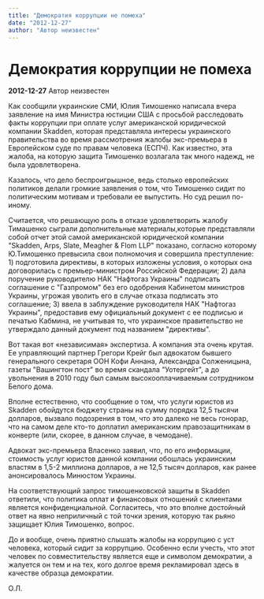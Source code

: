 ```yaml
---
title: "Демократия коррупции не помеха"
date: "2012-12-27"
author: "Автор неизвестен"
---
```


# Демократия коррупции не помеха

**2012-12-27** Автор неизвестен

Как сообщили украинские СМИ, Юлия Тимошенко написала вчера заявление на имя Министра юстиции США с просьбой расследовать факты коррупции при оплате услуг американской юридической компании Skadden, которая представляла интересы украинского правительства во время рассмотрения жалобы экс-премьера в Европейском суде по правам человека (ЕСПЧ). Как известно, эта жалоба, на которую защита Тимошенко возлагала так много надежд, не была удовлетворена.

Казалось, что дело беспроигрышное, ведь столько европейских политиков делали громкие заявления о том, что Тимошенко сидит по политическим мотивам и требовали ее выпустить. Но суд решил по-иному.

Считается, что решающую роль в отказе удовлетворить жалобу Тимашенко сыграли дополнительные материалы,которые представляли собой отчет этой самой американской юридической компании "Skadden, Arps, Slate, Meagher & Flom LLP" показано, согласно которому Ю.Тимошенко превысила свои полномочия и совершила преступление: 1) подготовила директивы, в которых изложены условия, о которых она договорилась с премьер-министром Российской Федерации; 2) дала поручение руководителю НАК "Нафтогаз Украины" подписать соглашение с "Газпромом" без его одобрения Кабинетом министров Украины, угрожая уволить его в случае отказа подписать это соглашение; 3) ввела в заблуждение руководителя НАК "Нафтогаз Украины", предоставив ему официальный документ с ее подписью и печатью Кабмина, не учитывая то, что украинское правительство не утверждало данный документ под названием "директивы".

Вот такая вот «независимая» экспертиза. А компания эта очень крутая. Ее управляющий партнер Грегори Крейг был адвокатом бывшего генерального секретаря ООН Кофи Аннана, Александра Солженицына, газеты "Вашингтон пост" во время скандала "Уотергейт", а до увольнения в 2010 году был самым высокооплачиваемым сотрудником Белого дома.

Вполне естественно, что сообщение о том, что услуги юристов из Skadden обойдутся бюджету страны на сумму порядка 12,5 тысячи долларов, вызвало подозрения в том, что это далеко не весь гонорар, что на самом деле кто-то доплатил американским правозащитникам в конверте (или, скорее, в данном случае, в чемодане).

Адвокат экс-премьера Власенко заявил, что, по его информации, стоимость услуг юристов данной компании обошлась украинским властям в 1,5-2 миллиона долларов, а не 12,5 тысяч долларов, как ранее анонсировалось Минюстом Украины.

На соответствующий запрос тимошенковской защиты в Skadden ответили, что политика оплат и финансовых отношений с клиентами является конфиденциальной. Согласитесь, что это вполне достойный ответ на явно неприличный с той точки зрения, которую так рьяно защищает Юлия Тимошенко, вопрос.

До и вообще, очень приятно слышать жалобы на коррупцию с уст человека, который сидит за коррупцию. Особенно если учесть, что этот человек по совместительству является еще и символом демократии, а жалуется он тем и на тех, кого долгое время рекламировал здесь в качестве образца демократии.

О.Л.